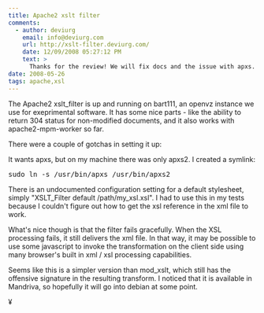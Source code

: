 ```yaml
---
title: Apache2 xslt filter
comments:
  - author: deviurg
    email: info@deviurg.com
    url: http://xslt-filter.deviurg.com/
    date: 12/09/2008 05:27:12 PM
    text: >
      Thanks for the review! We will fix docs and the issue with apxs.
date: 2008-05-26
tags: apache,xsl
---
```

The Apache2 xslt_filter is up and running on bart111, an openvz instance we use for exeprimental software. It has some nice parts - like the ability to return 304 status for non-modified documents, and it also works with apache2-mpm-worker so far.

There were a couple of gotchas in setting it up:

It wants apxs, but on my machine there was only apxs2. I created a symlink:

<pre class="sh_sh">
sudo ln -s /usr/bin/apxs /usr/bin/apxs2
</pre>

There is an undocumented configuration setting for a default stylesheet, simply "XSLT_Filter default /path/my_xsl.xsl". I had to use this in my tests because I couldn't figure out how to get the xsl reference in the xml file to work.

What's nice though is that the filter fails gracefully. When the XSL processing fails, it still delivers the xml file. In that way, it may be possible to use some javascript to invoke the transformation on the client side using many browser's built in xml / xsl processing capabilities.

Seems like this is a simpler version than mod_xslt, which still has the offensive signature in the resulting transform. I noticed that it is available in Mandriva, so hopefully it will go into debian at some point.

¥

